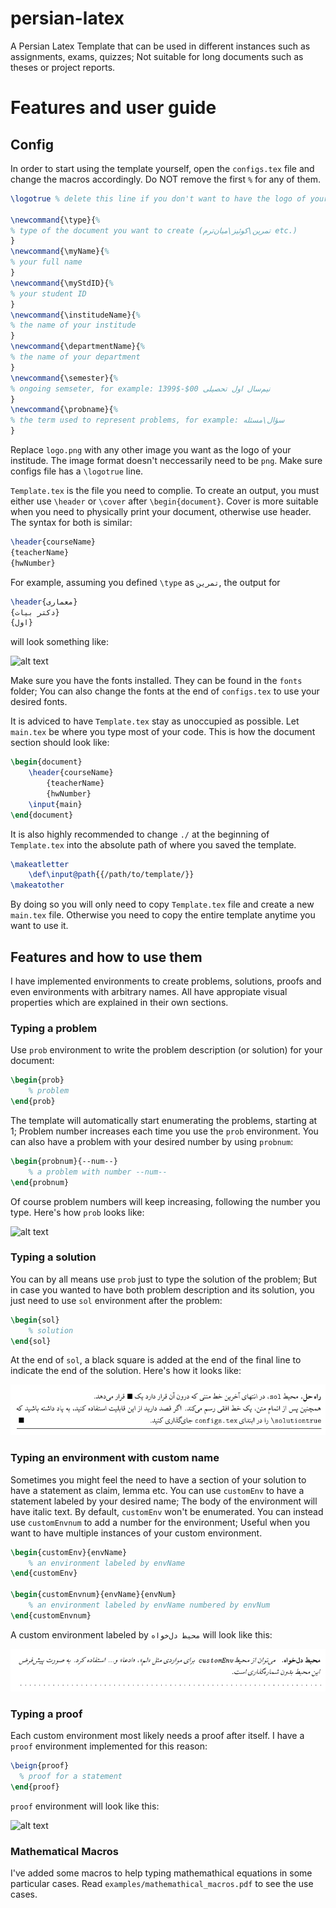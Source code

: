 # persian-latex
A Persian Latex Template that can be used in different instances such as assignments, exams, quizzes; Not suitable for long documents such as theses or project reports.


# Features and user guide

## Config
In order to start using the template yourself, open the `configs.tex` file and change the macros accordingly. Do NOT remove the first `%` for any of them.
```Latex
\logotrue % delete this line if you don't want to have the logo of your institude appear at top.

\newcommand{\type}{%
% type of the document you want to create (تمرین\کوئیز\میان‌ترم etc.)
}
\newcommand{\myName}{%
% your full name
}
\newcommand{\myStdID}{%
% your student ID
}
\newcommand{\institudeName}{%
% the name of your institude
}
\newcommand{\departmentName}{%
% the name of your department
}
\newcommand{\semester}{%
% ongoing semseter, for example: نیم‌سال اول تحصیلی 00$-$1399
}
\newcommand{\probname}{%
% the term used to represent problems, for example: سؤال\مسئله
}
```
Replace `logo.png` with any other image you want as the logo of your institude. The image format doesn't neccessarily need to be `png`. Make sure configs file has a `\logotrue` line.

`Template.tex` is the file you need to complie. To create an output, you must either use `\header` or `\cover` after `\begin{document}`. Cover is more suitable when you need to physically print your document, otherwise use header. The syntax for both is similar:
```Latex
\header{courseName}
{teacherName}
{hwNumber}
```
For example, assuming you defined `\type` as `تمرین`, the output for
```Latex
\header{معماری}
{دکتر بیات}
{اول}
```
will look something like:

![alt text](https://raw.githubusercontent.com/benyamxn/persian-latex/main/images/header.png "How header looks like")


Make sure you have the fonts installed. They can be found in the `fonts` folder; You can also change the fonts at the end of `configs.tex` to use your desired fonts.

It is adviced to have `Template.tex` stay as unoccupied as possible. Let `main.tex` be where you type most of your code. This is how the document section should look like:
```Latex
\begin{document}
	\header{courseName}
		{teacherName}
		{hwNumber}
	\input{main}
\end{document}
```

It is also highly recommended to change `./` at the beginning of `Template.tex` into the absolute path of where you saved the template.
```Latex
\makeatletter
	\def\input@path{{/path/to/template/}}
\makeatother
```
By doing so you will only need to copy `Template.tex` file and create a new `main.tex` file. Otherwise you need to copy the entire template anytime you want to use it.

## Features and how to use them
I have implemented environments to create problems, solutions, proofs and even environments with arbitrary names. All have appropiate visual properties which are explained in their own sections.

### Typing a problem
Use `prob` environment to write the problem description (or solution) for your document:
```Latex
\begin{prob}
	% problem
\end{prob}
```
The template will automatically start enumerating the problems, starting at 1; Problem number increases each time you use the `prob` environment.
You can also have a problem with your desired number by using `probnum`:
```Latex
\begin{probnum}{--num--}
	% a problem with number --num--
\end{probnum}
```
Of course problem numbers will keep increasing, following the number you type. Here's how `prob` looks like:

![alt text](https://raw.githubusercontent.com/benyamxn/persian-latex/main/images/prob.png "Example of prob environment")



### Typing a solution
You can by all means use `prob` just to type the solution of the problem; But in case you wanted to have both problem description and its solution, you just need to use `sol` environment after the problem:
```Latex
\begin{sol}
	% solution
\end{sol}
```
At the end of `sol`, a black square is added at the end of the final line to indicate the end of the solution. Here's how it looks like:

![alt text](https://raw.githubusercontent.com/benyamxn/persian-latex/main/images/sol.png "Example of sol environment")

### Typing an environment with custom name
Sometimes you might feel the need to have a section of your solution to have a statement as claim, lemma etc. You can use `customEnv` to have a statement labeled by your desired name; The body of the environment will have italic text. By default, `customEnv` won't be enumerated. You can instead use `customEnvnum` to add a number for the environment; Useful when you want to have multiple instances of your custom environment.
```Latex
\begin{customEnv}{envName}
	% an environment labeled by envName
\end{customEnv}

\begin{customEnvnum}{envName}{envNum}
	% an environment labeled by envName numbered by envNum
\end{customEnvnum}
```
A custom environment labeled by `محیط دل‌خواه` will look like this:

![alt text](https://raw.githubusercontent.com/benyamxn/persian-latex/main/images/customEnv.png "Example of custom environment")

### Typing a proof
Each custom environment most likely needs a proof after itself. I have a `proof` environment implemented for this reason:
```Latex
\beign{proof}
  % proof for a statement
\end{proof}
```
`proof` environment will look like this:

![alt text](https://raw.githubusercontent.com/benyamxn/persian-latex/main/images/proof.png "Example of proof environment")

### Mathematical Macros
I've added some macros to help typing mathemathical equations in some particular cases. Read `examples/mathemathical_macros.pdf` to see the use cases.
